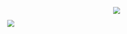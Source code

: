 <p align="center">
<img src="https://lanyard.cnrad.dev/api/1021383297554731060?hideTimestamp=false&hideBadges=false&idleMessage=Work%20on%20Discord%20CapingTeam/bg=:#7787A3>"
</p>
<p align="left">
<img src="https://media.discordapp.net/attachments/1023247620300349541/1023954193356177458/28a41175eb4e13ec82c7b644c362019a.png"
</p>

